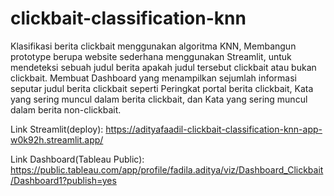 # clickbait-classification-knn
Klasifikasi berita clickbait menggunakan algoritma KNN, Membangun prototype berupa website sederhana menggunakan Streamlit, untuk mendeteksi sebuah judul berita apakah judul tersebut clickbait atau bukan clickbait. Membuat Dashboard yang menampilkan sejumlah informasi seputar judul berita clickbait seperti Peringkat portal berita clickbait, Kata yang sering muncul dalam berita clickbait, dan Kata yang sering muncul dalam berita non-clickbait.

Link Streamlit(deploy): https://adityafaadil-clickbait-classification-knn-app-w0k92h.streamlit.app/

Link Dashboard(Tableau Public): https://public.tableau.com/app/profile/fadila.aditya/viz/Dashboard_Clickbait/Dashboard1?publish=yes



